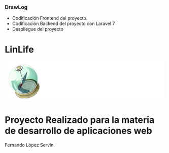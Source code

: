 ### DrawLog

- Codificación Frontend del proyecto.
- Codificación Backend del proyecto con Laravel 7
- Despliegue del proyecto

# LinLife
![](https://raw.githubusercontent.com/PortgasDFer/DrawLog/main/public/img/drawlog-logo.png)

Proyecto Realizado para la materia de  desarrollo de aplicaciones web
=============
Fernando López Servín

